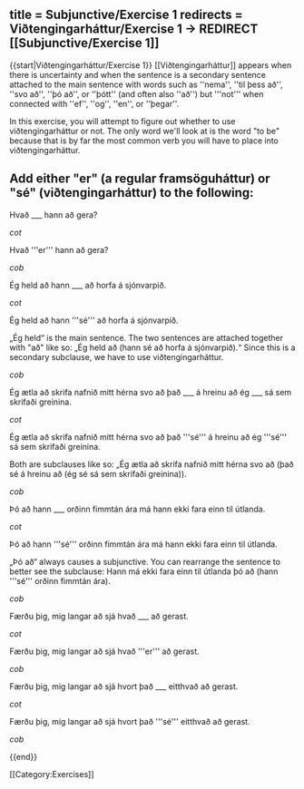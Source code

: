 title = Subjunctive/Exercise 1
redirects = Viðtengingarháttur/Exercise 1 -> REDIRECT [[Subjunctive/Exercise 1]]
---

{{start|Viðtengingarháttur/Exercise 1}}
[[Viðtengingarháttur]] appears when there is uncertainty and when the sentence is a secondary sentence attached to the main sentence with words such as ''nema'', ''til þess að'', ''svo að'', ''þó að'', or ''þótt'' (and often also ''að'') but '''not''' when connected with ''ef'', ''og'', ''en'', or ''þegar''.

In this exercise, you will attempt to figure out whether to use viðtengingarháttur or not. The only word we'll look at is the word "to be" because that is by far the most common verb you will have to place into viðtengingarháttur.

Add either "er" (a regular framsöguháttur) or "sé" (viðtengingarháttur) to the following:
----
Hvað ___ hann að gera?

$cot$

Hvað '''er''' hann að gera?

$cob$

Ég held að hann ___ að horfa á sjónvarpið.

$cot$

Ég held að hann '''sé''' að horfa á sjónvarpið.

„Ég held“ is the main sentence. The two sentences are attached together with "að" like so: „Ég held að (hann sé að horfa á sjónvarpið).“ Since this is a secondary subclause, we have to use viðtengingarháttur.

$cob$

Ég ætla að skrifa nafnið mitt hérna svo að það ___ á hreinu að ég ___ sá sem skrifaði greinina.

$cot$

Ég ætla að skrifa nafnið mitt hérna svo að það '''sé''' á hreinu að ég '''sé''' sá sem skrifaði greinina.

Both are subclauses like so: „Ég ætla að skrifa nafnið mitt hérna svo að (það sé á hreinu að (ég sé sá sem skrifaði greinina)).

$cob$

Þó að hann ___ orðinn fimmtán ára má hann ekki fara einn til útlanda.

$cot$

Þó að hann '''sé''' orðinn fimmtán ára má hann ekki fara einn til útlanda.

„Þó að“ always causes a subjunctive. You can rearrange the sentence to better see the subclause: Hann má ekki fara einn til útlanda þó að (hann '''sé''' orðinn fimmtán ára).

$cob$

Færðu þig, mig langar að sjá hvað ___ að gerast.

$cot$

Færðu þig, mig langar að sjá hvað '''er''' að gerast.

$cob$

Færðu þig, mig langar að sjá hvort það ___ eitthvað að gerast.

$cot$

Færðu þig, mig langar að sjá hvort það '''sé''' eitthvað að gerast.

$cob$

<!--

*Láttu mig vita ef hann ____ vakandi.
*Láttu mig vita ef hann '''er''' vakandi.
*Láttu mig vita ____ hann vakandi.
*Láttu mig vita '''sé''' hann vakandi.
*Ég er reiður yfir því að hann sé ekki búinn að hringja í mig.
*Ég er reiður af því að hann er ekki búinn að hringja í mig.
*Ég veit ekki hvort ég er/sé ...
*Er eðlilegt að PDF-ið sé tíu megabæt?
*Ég trúi varla að ég sé orðinn tuttugu og þriggja ára.
*Hún segir að þetta sé eina tölvan sem er/sé til.
*Mamma segir að ég sé góður kokkur.
*Ég held það sé ekkert fleira.
*Ég drekk ekki svo mikið kaffi þegar ég er að vinna.
*Það er einmitt ástæðan fyrir því að ég er/sé ekki strætóbílstóri.
*Ég kom heim fyrir fimm tímum og er enn ekki búinn að fara í sturtu.

-->

<!--
$cot$
$cob$
-->

{{end}}

[[Category:Exercises]]